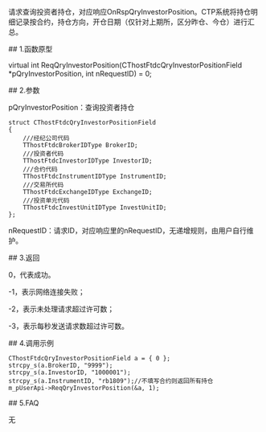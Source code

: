 <p>请求查询投资者持仓，对应响应OnRspQryInvestorPosition。CTP系统将持仓明细记录按合约，持仓方向，开仓日期（仅针对上期所，区分昨仓、今仓）进行汇总。</p>
<span class="anchor" id="fceb22ed-5d35-4526-aed5-ff1990107643"></span>
## 1.函数原型
<p>virtual int ReqQryInvestorPosition(CThostFtdcQryInvestorPositionField *pQryInvestorPosition, int nRequestID) = 0;</p>
<span class="anchor" id="e61107fa-3ca9-4ea7-a153-1a6325009bc5"></span>
## 2.参数
<p>pQryInvestorPosition：查询投资者持仓</p>
<pre><code>struct CThostFtdcQryInvestorPositionField
{
    ///经纪公司代码
    TThostFtdcBrokerIDType BrokerID;
    ///投资者代码
    TThostFtdcInvestorIDType InvestorID;
    ///合约代码
    TThostFtdcInstrumentIDType InstrumentID;
    ///交易所代码
    TThostFtdcExchangeIDType ExchangeID;
    ///投资单元代码
    TThostFtdcInvestUnitIDType InvestUnitID;
};
</code></pre>
<p>nRequestID：请求ID，对应响应里的nRequestID，无递增规则，由用户自行维护。</p>
<span class="anchor" id="438a4817-9241-4dad-a050-4ba0696fea14"></span>
## 3.返回
<p>0，代表成功。</p>
<p>-1，表示网络连接失败；</p>
<p>-2，表示未处理请求超过许可数；</p>
<p>-3，表示每秒发送请求数超过许可数。</p>
<span class="anchor" id="c37badce-d19a-4fba-8e72-1f55823359be"></span>
## 4.调用示例
<pre><code>CThostFtdcQryInvestorPositionField a = { 0 };
strcpy_s(a.BrokerID, "9999");
strcpy_s(a.InvestorID, "1000001");
strcpy_s(a.InstrumentID, "rb1809");//不填写合约则返回所有持仓
m_pUserApi-&gt;ReqQryInvestorPosition(&amp;a, 1);
</code></pre>
<span class="anchor" id="985591ae-bd43-4498-a2e0-41bfb99a0c61"></span>
## 5.FAQ
<p>无</p>
